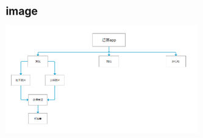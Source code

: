 # image
![](https://github.com/Chosen233/image/blob/master/%E4%BA%A7%E5%93%81%E6%9E%B6%E6%9E%84%E5%9B%BE.png)
